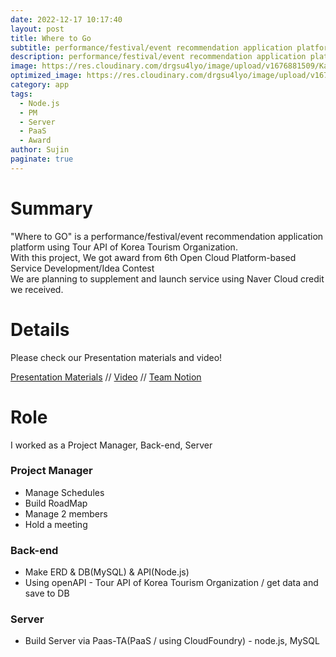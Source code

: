 ```yaml
---
date: 2022-12-17 10:17:40
layout: post
title: Where to Go
subtitle: performance/festival/event recommendation application platform
description: performance/festival/event recommendation application platform
image: https://res.cloudinary.com/drgsu4lyo/image/upload/v1676881509/KakaoTalk_20230220_172324573_kyieyx.jpg
optimized_image: https://res.cloudinary.com/drgsu4lyo/image/upload/v1676881509/KakaoTalk_20230220_172324573_kyieyx.jpg
category: app
tags:
  - Node.js
  - PM
  - Server
  - PaaS
  - Award
author: Sujin
paginate: true
---
```

<h1>Summary</h1>
"Where to GO" is a performance/festival/event recommendation application platform using Tour API of Korea Tourism Organization.
<br/>
With this project, We got award from <a hrep = "http://paas-ta.co.kr/awardList_2022.jsp">6th Open Cloud Platform-based Service Development/Idea Contest</a><br/>
We are planning to supplement and launch service using Naver Cloud credit we received.

<h1>Details</h1>
Please check our Presentation materials and video! <br/>

[Presentation Materials](https://drive.google.com/file/d/1EEUA896OdkQlWKVBl4lcozlyJMSzsAvD/view?usp=sharing) //
[Video](https://drive.google.com/file/d/1zLXe8fM5hjbfqxhH_-bge6xsEwu9imGP/view?usp=sharing) //
[Team Notion](https://waterjin.notion.site/5aa5b81cc1fe49fc9b1560469343c595)

<h1>Role</h1>
I worked as a Project Manager, Back-end, Server

<h3>Project Manager</h3>
<ul>
  <li>Manage Schedules</li>
  <li>Build RoadMap</li>
  <li>Manage 2 members</li>
  <li>Hold a meeting</li>
</ul>

<h3>Back-end</h3>
<ul>
  <li>Make ERD & DB(MySQL) & API(Node.js)</li>
  <li>Using openAPI - Tour API of Korea Tourism Organization / get data and save to DB</li>
</ul>

<h3>Server</h3>
<ul>
  <li>Build Server via Paas-TA(PaaS / using CloudFoundry) - node.js, MySQL</li>
</ul>
